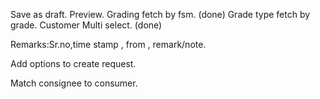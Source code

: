 Save as draft.
Preview.
Grading fetch by fsm. (done)
Grade type fetch by grade.
Customer Multi select. (done)

Remarks:Sr.no,time stamp , from , remark/note.

Add options to create request.

Match consignee to consumer.
